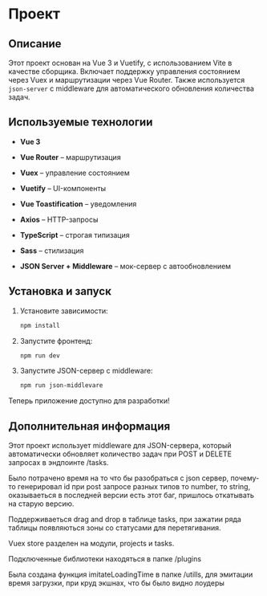 # Проект

## Описание

Этот проект основан на Vue 3 и Vuetify, с использованием Vite в качестве сборщика. Включает поддержку управления состоянием через Vuex и маршрутизации через Vue Router. Также используется `json-server` с middleware для автоматического обновления количества задач.

## Используемые технологии

- **Vue 3**

- **Vue Router** – маршрутизация

- **Vuex** – управление состоянием

- **Vuetify** – UI-компоненты

- **Vue Toastification** – уведомления

- **Axios** – HTTP-запросы

- **TypeScript** – строгая типизация

- **Sass** – стилизация

- **JSON Server + Middleware** – мок-сервер с автообновлением

## Установка и запуск

1. Установите зависимости:
   ```sh
   npm install
   ```
2. Запустите фронтенд:
   ```sh
   npm run dev
   ```
3. Запустите JSON-сервер с middleware:
   ```sh
   npm run json-middlevare
   ```

Теперь приложение доступно для разработки!

## Дополнительная информация

Этот проект использует middleware для JSON-сервера, который автоматически обновляет количество задач при POST и DELETE запросах в эндпоинте /tasks.

Было потрачено время на то что бы разобраться с json сервер, почему-то генерировал id при post запросе разных типов то number, то string, оказываеться в последней версии есть этот баг, пришлось откатывать на старую версию.

Поддерживаеться drag and drop в таблице tasks, при зажатии ряда таблицы появляються зоны со статусами для перетягивания.

Vuex store разделен на модули, projects и tasks.

Подключенные библиотеки находяться в папке /plugins

Была создана функция imitateLoadingTime в папке /utills, для эмитации время загрузки, при круд экшнах, что бы было видно лоудеры
